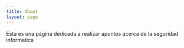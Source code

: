 ```yaml
---
title: About
layout: page
---
```


Esta es una página dedicada a realizar apuntes acerca de la seguridad informatica
